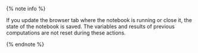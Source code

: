 {% note info %}

If you update the browser tab where the notebook is running or close it, the state of the notebook is saved. The variables and results of previous computations are not reset during these actions.

{% endnote %}
